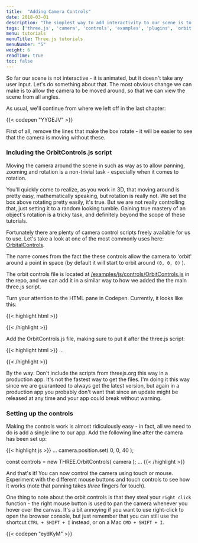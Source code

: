 ```yaml
---
title:  "Adding Camera Controls"
date: 2018-03-01
description: "The simplest way to add interactivity to our scene is to add a camera controller. In this tutorial we'll use a ready made plugin called OrbitControls to rotate our camera around the scene"
tags: ['three.js', 'camera', 'controls', 'examples', 'plugins', 'orbit controls']
menu: tutorials
menuTitle: Three.js tutorials
menuNumber: "5"
weight: 6
readTime: true
toc: false
---
```


So far our scene is not interactive - it is animated, but it doesn't take any user input. Let's do something about that. The most obvious change we can make is to allow the camera to be moved around, so that we can view the scene from all angles.

As usual, we'll continue from where we left off in the last chapter:

{{< codepen "YYGEJV" >}}

First of all, remove the lines that make the box rotate - it will be easier to see that the camera is moving without these.

### Including the OrbitControls.js script

Moving the camera around the scene in such as way as to allow panning, zooming and rotation is a non-trivial task - especially when it comes to rotation.

You'll quickly come to realize, as you work in 3D, that moving around is pretty easy, mathematically speaking, but rotation is really not. We set the box above rotating pretty easily, it's true. But we are not really controlling that, just setting it to a random looking tumble. Gaining true mastery of an object's rotation is a tricky task, and definitely beyond the scope of these tutorials.

Fortunately there are plenty of camera control scripts freely available for us to use. Let's take a look at one of the most commonly uses here: [OrbitalControls](https://threejs.org/docs/#examples/controls/OrbitControls).

The name comes from the fact the these controls allow the camera to 'orbit' around a point in space (by default it will start to orbit around `(0, 0, 0)` ).

The orbit controls file is located at [/examples/js/controls/OrbitControls.js](https://github.com/mrdoob/three.js/blob/dev/examples/js/controls/OrbitControls.js) in the repo, and we can add it in a similar way to how we added the the main three.js script.

Turn your attention to the HTML pane in Codepen. Currently, it looks like this:

{{< highlight html >}}
<!--

Include the main three.js script.

This means that the global variable THREE will be available for use to use
-->

<script src="https://threejs.org/build/three.js"></script>
{{< /highlight >}}

Add the OrbitControls.js file, making sure to put it after the three.js script:

{{< highlight html >}}
...
<script src="https://threejs.org/build/three.js"></script>

<!--

Include the OrbitControls script.

Note that this must be included AFTER the three.js script as it
needs to use the global THREE variable
-->

<script src="https://threejs.org/examples/js/controls/OrbitControls.js"></script>
{{< /highlight >}}

By the way: Don't include the scripts from threejs.org this way in a production app. It's not the fastest way to get the files. I'm doing it this way since we are guaranteed to always get the latest version, but again in a production app you probably don't want that since an update might be released at any time and your app could break without warning.

### Setting up the controls

Making the controls work is almost ridiculously easy - in fact, all we need to do is add a single line to our app. Add the following line after the camera has been set up:

{{< highlight js >}}
...
  camera.position.set( 0, 0, 40 );

  const controls = new THREE.OrbitControls( camera );
...
{{< /highlight >}}

And that's it! You can now control the camera using touch or mouse. Experiment with the different mouse buttons and touch controls to see how it works (note that panning takes _three_ fingers for touch).

One thing to note about the orbit controls is that they steal your `right click` function - the right mouse button is used to pan the camera whenever you hover over the canvas. It's a bit annoying if you want to use right-click to open the browser console, but just remember that you can still use the shortcut `CTRL + SHIFT + I` instead, or on a Mac `CMD + SHIFT + I`.

{{< codepen "eydKyM" >}}